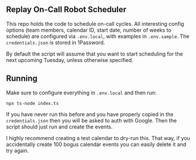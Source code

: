 ## Replay On-Call Robot Scheduler

This repo holds the code to schedule on-call cycles. All interesting config options (team members, calendar ID, start date, number of weeks to schedule) are configured via `.env.local`, with examples in `.env.sample`. The `credentials.json` is stored in 1Password.

By default the script will assume that you want to start scheduling for the next upcoming Tuesday, unless otherwise specified.

## Running

Make sure to configure everything in `.env.local` and then run:

```
npx ts-node index.ts
```

If you have never run this before and you have properly copied in the `credentials.json` then you will be asked to auth with Google. Then the script should just run and create the events.

I highly recommend creating a test calendar to dry-run this. That way, if you accidentally create 100 bogus calendar events you can easily delete it and try again.
